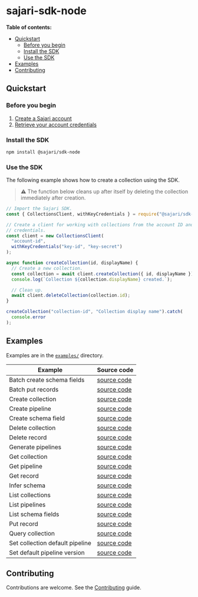 # sajari-sdk-node

**Table of contents:**

- [Quickstart](#quickstart)
  - [Before you begin](#before-you-begin)
  - [Install the SDK](#install-the-sdk)
  - [Use the SDK](#use-the-sdk)
- [Examples](#examples)
- [Contributing](#contributing)

## Quickstart

### Before you begin

1. [Create a Sajari account](http://sajari.com/console)
1. [Retrieve your account credentials](https://www.sajari.com/console/project/credentials)

### Install the SDK

```bash
npm install @sajari/sdk-node
```

### Use the SDK

The following example shows how to create a collection using the SDK.

> ⚠️ The function below cleans up after itself by deleting the collection immediately after creation.

```javascript
// Import the Sajari SDK.
const { CollectionsClient, withKeyCredentials } = require("@sajari/sdk-node");

// Create a client for working with collections from the account ID and key
// credentials.
const client = new CollectionsClient(
  "account-id",
  withKeyCredentials("key-id", "key-secret")
);

async function createCollection(id, displayName) {
  // Create a new collection.
  const collection = await client.createCollection({ id, displayName });
  console.log(`Collection ${collection.displayName} created.`);

  // Clean up.
  await client.deleteCollection(collection.id);
}

createCollection("collection-id", "Collection display name").catch(
  console.error
);
```

## Examples

Examples are in the [`examples/`](examples) directory.

| Example                         | Source code                                                |
| ------------------------------- | ---------------------------------------------------------- |
| Batch create schema fields      | [source code](examples/batch-create-schema-fields.ts)      |
| Batch put records               | [source code](examples/batch-put-records.ts)               |
| Create collection               | [source code](examples/create-collection.ts)               |
| Create pipeline                 | [source code](examples/create-pipeline.ts)                 |
| Create schema field             | [source code](examples/create-schema-field.ts)             |
| Delete collection               | [source code](examples/delete-collection.ts)               |
| Delete record                   | [source code](examples/delete-record.ts)                   |
| Generate pipelines              | [source code](examples/generate-pipelines.ts)              |
| Get collection                  | [source code](examples/get-collection.ts)                  |
| Get pipeline                    | [source code](examples/get-pipeline.ts)                    |
| Get record                      | [source code](examples/get-record.ts)                      |
| Infer schema                    | [source code](examples/infer-schema.ts)                    |
| List collections                | [source code](examples/list-collections.ts)                |
| List pipelines                  | [source code](examples/list-pipelines.ts)                  |
| List schema fields              | [source code](examples/list-schema-fields.ts)              |
| Put record                      | [source code](examples/put-record.ts)                      |
| Query collection                | [source code](examples/query-collection.ts)                |
| Set collection default pipeline | [source code](examples/set-collection-default-pipeline.ts) |
| Set default pipeline version    | [source code](examples/set-default-pipeline-version.ts)    |

## Contributing

Contributions are welcome. See the [Contributing](CONTRIBUTING.md) guide.
